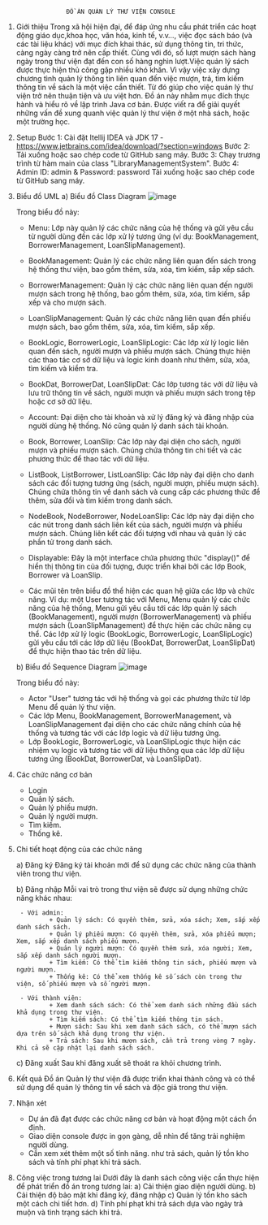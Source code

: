                      ĐỒ ÁN QUẢN LÝ THƯ VIỆN CONSOLE
1. Giới thiệu
  Trong xã hội hiện đại, để đáp ứng nhu cầu phát triển các hoạt động giáo dục,khoa học, văn hóa, kinh tế, v.v…, việc đọc sách báo (và các tài liệu khác) với mục đích khai thác, sử dụng thông tin, tri thức, càng ngày càng trở nên cấp thiết. Cùng với đó, số lượt mượn sách hàng ngày trong thư viện đạt đến con số hàng nghìn lượt.Việc quản lý sách được thực hiện thủ công gặp nhiều khó khăn. Vì vậy việc xây dựng chương tình quản lý thông tin liên quan đến việc mượn, trả, tìm kiếm thông tin về sách là một việc cần thiết. Từ đó giúp cho việc quản lý thư viện trở nên thuận tiện và ưu việt hơn.
   Đồ án này nhằm mục đích thực hành và hiểu rõ về lập trình Java cơ bản. Được viết ra để giải quyết những vấn đề xung quanh việc quản lý thư viện ở một nhà sách, hoặc một trường học.

2. Setup
   Bước 1: Cài đặt Itellij IDEA và JDK 17 - https://www.jetbrains.com/idea/download/?section=windows
   Bước 2: Tải xuống hoặc sao chép code từ GitHub sang máy.
   Bước 3: Chạy trương trình từ hàm main của class "LibraryManagementSystem".
   Bước 4: Admin ID: admin & Password: password
   Tải xuống hoặc sao chép code từ GitHub sang máy.

3. Biểu đồ UML
   a) Biểu đồ Class Diagram
   ![image](https://github.com/trducloc/LybraryManagementSystem/blob/master/UML.drawio.png)
   
   Trong biểu đồ này: 
    + Menu: Lớp này quản lý các chức năng của hệ thống và gửi yêu cầu từ người dùng đến các lớp xử lý tương ứng (ví dụ: BookManagement, BorrowerManagement, LoanSlipManagement).

    + BookManagement: Quản lý các chức năng liên quan đến sách trong hệ thống thư viện, bao gồm thêm, sửa, xóa, tìm kiếm, sắp xếp sách.

    + BorrowerManagement: Quản lý các chức năng liên quan đến người mượn sách trong hệ thống, bao gồm thêm, sửa, xóa, tìm kiếm, sắp xếp và cho mượn sách.

    + LoanSlipManagement: Quản lý các chức năng liên quan đến phiếu mượn sách, bao gồm thêm, sửa, xóa, tìm kiếm, sắp xếp.

    + BookLogic, BorrowerLogic, LoanSlipLogic: Các lớp xử lý logic liên quan đến sách, người mượn và phiếu mượn sách. Chúng thực hiện các thao tác cơ sở dữ liệu và logic kinh doanh như thêm, sửa, xóa, tìm kiếm     và kiểm tra.

    + BookDat, BorrowerDat, LoanSlipDat: Các lớp tương tác với dữ liệu và lưu trữ thông tin về sách, người mượn và phiếu mượn sách trong tệp hoặc cơ sở dữ liệu.

    + Account: Đại diện cho tài khoản và xử lý đăng ký và đăng nhập của người dùng hệ thống. Nó cũng quản lý danh sách tài khoản.

    + Book, Borrower, LoanSlip: Các lớp này đại diện cho sách, người mượn và phiếu mượn sách. Chúng chứa thông tin chi tiết và các phương thức để thao tác với dữ liệu.

    + ListBook, ListBorrower, ListLoanSlip: Các lớp này đại diện cho danh sách các đối tượng tương ứng (sách, người mượn, phiếu mượn sách). Chúng chứa thông tin về danh sách và cung cấp các phương thức để 
     thêm, sửa đổi và tìm kiếm trong danh sách.

    + NodeBook, NodeBorrower, NodeLoanSlip: Các lớp này đại diện cho các nút trong danh sách liên kết của sách, người mượn và phiếu mượn sách. Chúng liên kết các đối tượng với nhau và quản lý các phần tử trong 
    danh sách.

    + Displayable: Đây là một interface chứa phương thức "display()" để hiển thị thông tin của đối tượng, được triển khai bởi các lớp Book, Borrower và LoanSlip.

    + Các mũi tên trên biểu đồ thể hiện các quan hệ giữa các lớp và chức năng. Ví dụ: một User tương tác với Menu, Menu quản lý các chức năng của hệ thống, Menu gửi yêu cầu tới các lớp quản lý sách 
    (BookManagement), người mượn (BorrowerManagement) và phiếu mượn sách (LoanSlipManagement) để thực hiện các chức năng cụ thể. Các lớp xử lý logic (BookLogic, BorrowerLogic, LoanSlipLogic) gửi yêu cầu tới 
    các lớp dữ liệu (BookDat, BorrowerDat, LoanSlipDat) để thực hiện thao tác trên dữ liệu.

   b) Biểu đồ Sequence Diagram
   ![image](https://github.com/trducloc/LybraryManagementSystem/blob/master/UmlSequenceDiagram.drawio.png)

   Trong biểu đồ này:
      + Actor "User" tương tác với hệ thống và gọi các phương thức từ lớp Menu để quản lý thư viện.
      + Các lớp Menu, BookManagement, BorrowerManagement, và LoanSlipManagement đại diện cho các chức năng chính của hệ thống và tương tác với các lớp logic và dữ liệu tương ứng.
      + Lớp BookLogic, BorrowerLogic, và LoanSlipLogic thực hiện các nhiệm vụ logic và tương tác với dữ liệu thông qua các lớp dữ liệu tương ứng (BookDat, BorrowerDat, và LoanSlipDat).

4. Các chức năng cơ bản
   - Login
   - Quản lý sách.
   - Quản lý phiếu mượn.
   - Quản lý người mượn.
   - Tìm kiếm.
   - Thống kê.

5. Chi tiết hoạt động của các chức năng
    
   a) Đăng ký
        Đăng ký tài khoản mới để sử dụng các chức năng của thành viên trong thư viện.
   
   b) Đăng nhập
       Mỗi vai trò trong thư viện sẽ được sử dụng những chức năng khác nhau:
       
        - Với admin:
                + Quản lý sách: Có quyền thêm, sửa, xóa sách; Xem, sắp xếp danh sách sách.
                + Quản lý phiếu mượn: Có quyền thêm, sửa, xóa phiếu mượn; Xem, sắp xếp danh sách phiếu mượn.
                + Quản lý người mượn: Có quyền thêm sửa, xóa người; Xem, sắp xếp danh sách người mượn.
                + Tìm kiếm: Có thể tìm kiếm thông tin sách, phiếu mượn và người mượn.
                + Thống kê: Có thể xem thống kê số sách còn trong thư viện, số phiếu mượn và số người mượn.
   
        - Với thành viên:
                + Xem danh sách sách: Có thể xem danh sách những đầu sách khả dụng trong thư viện.
                + Tìm kiếm sách: Có thể tìm kiếm thông tin sách.
                + Mượn sách: Sau khi xem danh sách sách, có thể mượn sách dựa trên số sách khả dụng trong thư viện.
                + Trả sách: Sau khi mượn sách, cần trả trong vòng 7 ngày. Khi cả sẽ cập nhật lại danh sách sách.
   
   c) Đăng xuất
      Sau khi đăng xuất sẽ thoát ra khỏi chương trình.

6. Kết quả
   Đồ án Quản lý thư viện đã được triển khai thành công và có thể sử dụng để quản lý thông tin về sách và độc giả trong thư viện.

7. Nhận xét
   - Dự án đã đạt được các chức năng cơ bản và hoạt động một cách ổn định.
   - Giao diện console được in gọn gàng, dễ nhìn để tăng trải nghiệm người dùng.
   - Cần xem xét thêm một số tính năng. như trả sách, quản lý tồn kho sách và tính phí phạt khi trả sách.

8. Công việc trong tương lai
   Dưới đây là danh sách công việc cần thực hiện để phát triển đồ án trong tương lai:
       a) Cải thiện giao diện người dùng.
       b) Cải thiện độ bảo mật khi đăng ký, đăng nhập
       c) Quản lý tồn kho sách một cách chi tiết hơn.
       d) Tính phí phạt khi trả sách dựa vào ngày trả muộn và tình trạng sách khi trả.

   





   








   
